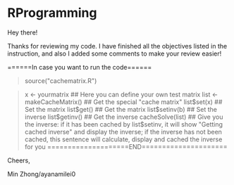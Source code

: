 RProgramming
============
Hey there!

Thanks for reviewing my code. I have finished all the objectives listed in the instruction, and also I added some comments to make your review easier!

======In case you want to run the code======
> source("cachematrix.R")

> x <- yourmatrix ## Here you can define your own test matrix
> list <- makeCacheMatrix() ## Get the special "cache matrix" 
> list$set(x) ## Set the matrix
> list$get() ## Get the matrix
> list$setinv(b) ## Set the inverse
> list$getinv() ## Get the inverse
> cacheSolve(list) ## Give you the inverse: if it has been cached by list$setinv, it will show "Getting cached inverse" and display the inverse; if the inverse has not been cached, this sentence will calculate, display and cached the inverse for you
====================END=====================

Cheers, 

Min Zhong/ayanamilei0
